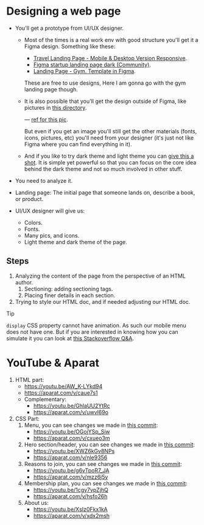 # Designing a web page

- You'll get a prototype from UI/UX designer.

  - Most of the times is a real work env with good structure you'll get it a Figma design. Something like these:

    - [Travel Landing Page - Mobile & Desktop Version Responsive](https://www.figma.com/community/file/1383381592193568758).
    - [Figma startup landing page dark (Community)](https://www.figma.com/community/file/827488004796756851).
    - [Landing Page - Gym. Template in Figma](https://www.figma.com/community/file/1260888393015798147/landing-page-gym-template-in-figma).

    These are free to use designs, Here I am gonna go with the gym landing page though.

  - It is also possible that you'll get the design outside of Figma, like pictures in [this directory](./motivation/).

    &mdash; [ref for this pic](https://www.bypeople.com/desktop-mobile-portfolio-sketch-landing-page/).

    But even if you get an image you'll still get the other materials (fonts, icons, pictures, etc) you'll need from your designer (it's just not like Figma where you can find everything in it).

  - And if you like to try dark theme and light theme you can [give this a shot](./simple-landing-page/design.png). It is simple yet powerful so that you can focus on the core idea behind the dark theme and not so much involved in other stuff.

- You need to analyze it.
- Landing page: The initial page that someone lands on, describe a book, or product.
- UI/UX designer will give us:
  - Colors.
  - Fonts.
  - Many pics, and icons.
  - Light theme and dark theme of the page.

## Steps

1. Analyzing the content of the page from the perspective of an HTML author.
   1. Sectioning: adding sectioning tags.
   2. Placing finer details in each section.
2. Trying to style our HTML doc, and if needed adjusting our HTML doc.

> [!TIP]
>
> `display` CSS property cannot have animation. As such our mobile menu does not have one. But if you are interested in knowing how you can simulate it you can look at [this Stackoverflow Q&A](https://stackoverflow.com/a/38772750/8784518).

# YouTube & Aparat

1. HTML part:
   - https://youtu.be/AW_K-LYkd94
   - https://aparat.com/v/caue7s1
   - Complementary:
     - https://youtu.be/GhlaUU2YtRc
     - https://aparat.com/v/uwvl69o
2. CSS Part:
   1. Menu, you can see changes we made in [this commit](https://github.com/kasir-barati/html-css/commit/c5861aa883603bf33d9f94281c736422cc855bec):
      - https://youtu.be/OGojYSp_Siw
      - https://aparat.com/v/cxueo3m
   2. Hero section/header, you can see changes we made in [this commit](https://github.com/kasir-barati/html-css/commit/f42312007a402a2c432125d0e5f14c90aa8ee502):
      - https://youtu.be/XWZ6kGv8NPs
      - https://aparat.com/v/nle9356
   3. Reasons to join, you can see changes we made in [this commit](https://github.com/kasir-barati/html-css/commit/a3cfc63245510220602c38c74b7fe7e15e77546d):
      - https://youtu.be/g6vTpoR7_JA
      - https://aparat.com/v/mzz6j5y
   4. Membership plan, you can see changes we made in [this commit](https://github.com/kasir-barati/html-css/commit/db8edd0a0da86044b7cee91aacf2dfd2ec44cb65):
      - https://youtu.be/1cgy7vpZjhQ
      - https://aparat.com/v/hsfo26h
   5. About us:
      - https://youtu.be/XsIz0Fkx1kA
      - https://aparat.com/v/xdx2msh
